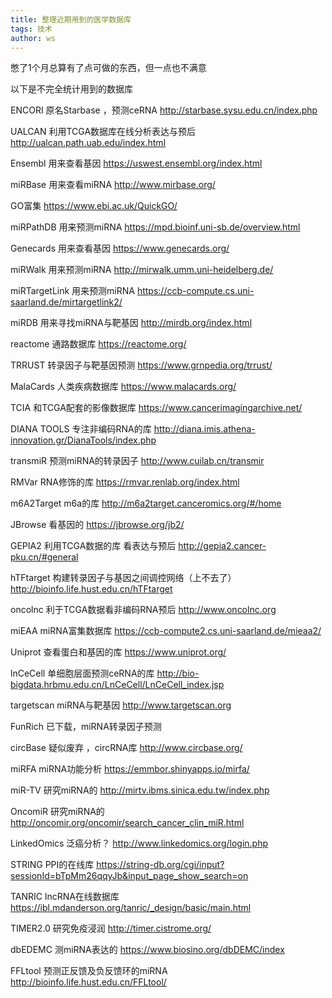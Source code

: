```yaml
---
title: 整理近期用到的医学数据库
tags: 技术
author: ws
---
```


憋了1个月总算有了点可做的东西，但一点也不满意

以下是不完全统计用到的数据库

ENCORI  原名Starbase ，预测ceRNA
http://starbase.sysu.edu.cn/index.php

UALCAN  利用TCGA数据库在线分析表达与预后
http://ualcan.path.uab.edu/index.html

Ensembl 用来查看基因
https://uswest.ensembl.org/index.html

miRBase 用来查看miRNA
http://www.mirbase.org/

GO富集
https://www.ebi.ac.uk/QuickGO/

miRPathDB 用来预测miRNA
https://mpd.bioinf.uni-sb.de/overview.html

Genecards 用来查看基因
https://www.genecards.org/

miRWalk 用来预测miRNA
http://mirwalk.umm.uni-heidelberg.de/

miRTargetLink 用来预测miRNA
https://ccb-compute.cs.uni-saarland.de/mirtargetlink2/

miRDB 用来寻找miRNA与靶基因
http://mirdb.org/index.html

reactome 通路数据库
https://reactome.org/

TRRUST 转录因子与靶基因预测
https://www.grnpedia.org/trrust/

MalaCards 人类疾病数据库
https://www.malacards.org/

TCIA 和TCGA配套的影像数据库
https://www.cancerimagingarchive.net/

DIANA TOOLS 专注非编码RNA的库
http://diana.imis.athena-innovation.gr/DianaTools/index.php

transmiR 预测miRNA的转录因子
http://www.cuilab.cn/transmir

RMVar RNA修饰的库
https://rmvar.renlab.org/index.html

m6A2Target m6a的库
http://m6a2target.canceromics.org/#/home

JBrowse 看基因的
https://jbrowse.org/jb2/

GEPIA2 利用TCGA数据的库 看表达与预后
http://gepia2.cancer-pku.cn/#general

hTFtarget 构建转录因子与基因之间调控网络（上不去了）
http://bioinfo.life.hust.edu.cn/hTFtarget

oncolnc 利于TCGA数据看非编码RNA预后
http://www.oncolnc.org

miEAA miRNA富集数据库
https://ccb-compute2.cs.uni-saarland.de/mieaa2/

Uniprot 查看蛋白和基因的库
https://www.uniprot.org/

lnCeCell 单细胞层面预测ceRNA的库
http://bio-bigdata.hrbmu.edu.cn/LnCeCell/LnCeCell_index.jsp

targetscan miRNA与靶基因
http://www.targetscan.org

FunRich 已下载，miRNA转录因子预测

circBase 疑似废弃 ，circRNA库
http://www.circbase.org/

miRFA miRNA功能分析
https://emmbor.shinyapps.io/mirfa/

miR-TV 研究miRNA的
http://mirtv.ibms.sinica.edu.tw/index.php

OncomiR 研究miRNA的
http://oncomir.org/oncomir/search_cancer_clin_miR.html

LinkedOmics 泛癌分析？
http://www.linkedomics.org/login.php

STRING PPI的在线库
https://string-db.org/cgi/input?sessionId=bTpMm26qqyJb&input_page_show_search=on

TANRIC lncRNA在线数据库
https://ibl.mdanderson.org/tanric/_design/basic/main.html

TIMER2.0 研究免疫浸润
http://timer.cistrome.org/

dbEDEMC 测miRNA表达的
https://www.biosino.org/dbDEMC/index

FFLtool 预测正反馈及负反馈环的miRNA
http://bioinfo.life.hust.edu.cn/FFLtool/
